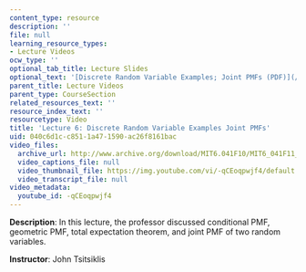 ```yaml
---
content_type: resource
description: ''
file: null
learning_resource_types:
- Lecture Videos
ocw_type: ''
optional_tab_title: Lecture Slides
optional_text: '[Discrete Random Variable Examples; Joint PMFs (PDF)](/courses/6-041sc-probabilistic-systems-analysis-and-applied-probability-fall-2013/resources/mit6_041scf13_l06)'
parent_title: Lecture Videos
parent_type: CourseSection
related_resources_text: ''
resource_index_text: ''
resourcetype: Video
title: 'Lecture 6: Discrete Random Variable Examples Joint PMFs'
uid: 040c6d1c-c851-1a47-1590-ac26f8161bac
video_files:
  archive_url: http://www.archive.org/download/MIT6.041F10/MIT6_041F11_lec06_300k.mp4
  video_captions_file: null
  video_thumbnail_file: https://img.youtube.com/vi/-qCEoqpwjf4/default.jpg
  video_transcript_file: null
video_metadata:
  youtube_id: -qCEoqpwjf4
---
```


**Description**: In this lecture, the professor discussed conditional PMF, geometric PMF, total expectation theorem, and joint PMF of two random variables.

**Instructor**: John Tsitsiklis